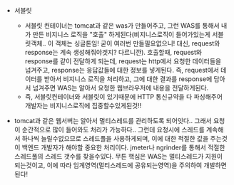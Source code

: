 - 서블릿
	- 서블릿 컨테이너는 tomcat과 같은 was가 만들어주고, 그런 WAS를 통해서 내가 만든 비지니스 로직을 "호출" 하게된다(비지니스로직이 들어가있는게 서블릿객체.. 이 객체는 싱글톤임! 굳이 여러번 만들필요없으니! 대신, request와 response는 계속 생성해줘야겟지? 다르니깐). 호출할때, request와 response를 같이 전달하게 되는데, request는 http에서 요청한 데이터들을 넘겨주고, response는 응답값들에 대한 정보를 넣게된다. 즉, request에서 데이터를 받아서 비지니스 로직을 처리하고, 그에 대한 결과를 response에 담아서 넘겨주면 WAS는 알아서 요청한 웹브라우저에 내용을 전달하게된다.
	- 즉, 서블릿컨테이너와 서블릿이 있기때문에 HTTP 통신규약을 다 파싱해주어 개발자는 비지니스로직에 집중할수있게된것!!
	
- tomcat과 같은 웹서버는 알아서 멀티스레드를 관리하도록 되어잇다.. 그래서 요청이 순간적으로 많이 들어와도 처리가 가능하다.. 그런데 요청시에 스레드를 계속해서 하나씩 늘릴수없으므로 스레드풀을 사용하게되며, 이에 대한 적절한 값을 주는것이 백엔드 개발자가 해야할 중요한 처리이다. jmeter나 ngrinder를 통해서 적절한 스레드풀의 스레드 갯수를 찾을수있다. 무튼 핵심은 WAS는 멀티스레드가 지원이 되는것이고, 이에 따라 임계영역(멀티스레드에 공유되는영역)을 주의하여 개발하면된다!